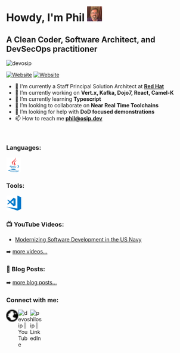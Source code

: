 # Howdy, I'm Phil  <img src=https://raw.githubusercontent.com/devosip/devosip/main/pjo.png alt="pjo" width="40" height="40"/>

## A Clean Coder, Software Architect, and DevSecOps practitioner

<p><img src="https://github-readme-stats.vercel.app/api?username=devosip&show_icons=true&locale=en&layout=compact&theme=onedark" alt="devosip" /></p>

[![Website](https://img.shields.io/website?label=osip.dev&style=for-the-badge&url=https%3A%2F%2Fosip.dev)](https://osip.dev)
[![Website](https://img.shields.io/website?label=lab.osip.dev&style=for-the-badge&url=https%3A%2F%2Flab.osip.dev)](https://lab.osip.dev)

- 🏢 I'm currently a Staff Principal Solution Architect at **[Red Hat]**
- 🔭 I’m currently working on **Vert.x, Kafka, Dojo7, React, Camel-K**
- 🌱 I’m currently learning **Typescript**
- 👯 I’m looking to collaborate on **Near Real Time Toolchains**
- 🤝 I’m looking for help with **DoD focused demonstrations**
- 📫 How to reach me **phil@osip.dev**
<br />

### Languages:
<img src=https://raw.githubusercontent.com/devicons/devicon/master/icons/java/java-original.svg alt="java" width="40" height="40"/>

### Tools:
<img alt="Visual Studio Code" width="40" height="40" src="https://raw.githubusercontent.com/github/explore/80688e429a7d4ef2fca1e82350fe8e3517d3494d/topics/visual-studio-code/visual-studio-code.png" />

### 📺 YouTube Videos:

<!-- YOUTUBE:START -->
- [Modernizing Software Development in the US Navy](https://www.youtube.com/watch?v=LROzmXWfrpk)
<!-- YOUTUBE:END -->

➡️ [more videos...](https://youtube.com/devosip)



### 📕 Blog Posts:

<!-- BLOG-POST-LIST:START -->

<!-- BLOG-POST-LIST:END -->

➡️ [more blog posts...](https://osip.dev)

### Connect with me:

[<img align="left" alt="osip.dev" width="32px" src="https://raw.githubusercontent.com/iconic/open-iconic/master/svg/globe.svg" />][website]
[<img align="left" alt="devosip | YouTube" width="32px" src="https://cdn.jsdelivr.net/npm/simple-icons@v3/icons/youtube.svg" />][youtube]
[<img align="left" alt="philosip | LinkedIn" width="32px" src="https://cdn.jsdelivr.net/npm/simple-icons@v3/icons/linkedin.svg" />][linkedin]



[Red Hat]: https://redhat.com
[website]: https://osip.dev
[youtube]: https://youtube.com/devosip
[linkedin]: https://linkedin.com/in/philosip
